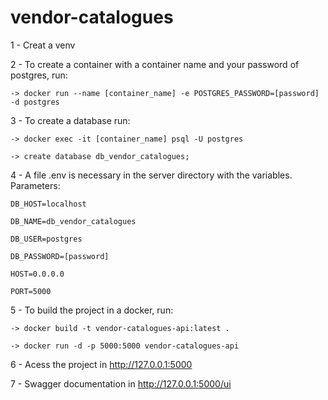 # vendor-catalogues

1 - Creat a venv

2 - To create a container with a container name and your password of postgres, run:

    -> docker run --name [container_name] -e POSTGRES_PASSWORD=[password] -d postgres
    
3 - To create a database run:

    -> docker exec -it [container_name] psql -U postgres
    
    -> create database db_vendor_catalogues;
    
4 - A file .env is necessary in the server directory with the variables. Parameters: 

    DB_HOST=localhost
    
    DB_NAME=db_vendor_catalogues
    
    DB_USER=postgres
    
    DB_PASSWORD=[password]
    
    HOST=0.0.0.0
    
    PORT=5000
    
5 - To build the project in a docker, run:

    -> docker build -t vendor-catalogues-api:latest .
    
    -> docker run -d -p 5000:5000 vendor-catalogues-api
    
6 - Acess the project in http://127.0.0.1:5000

7 - Swagger documentation in http://127.0.0.1:5000/ui
